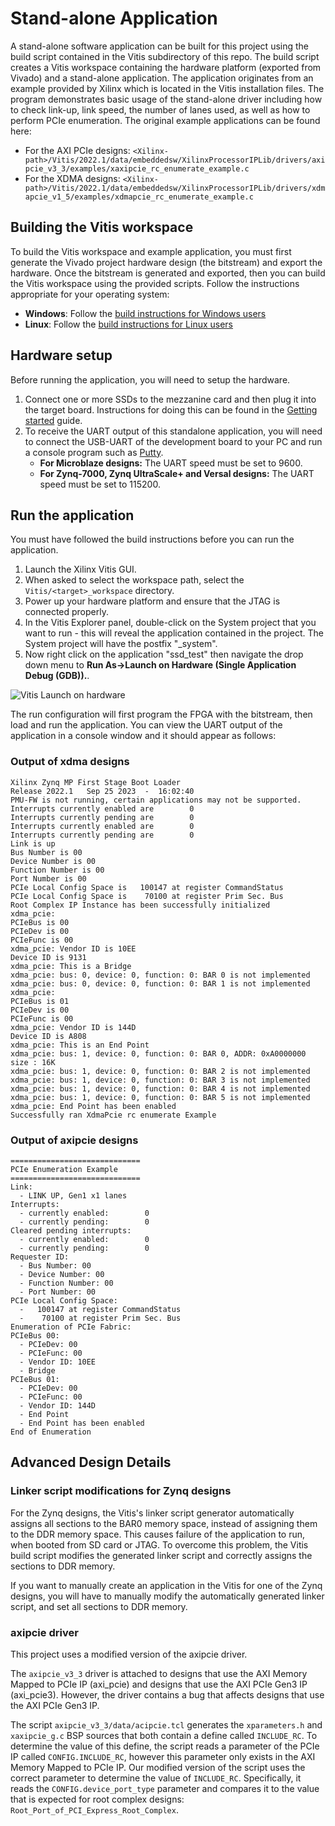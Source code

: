 # Stand-alone Application

A stand-alone software application can be built for this project using the build script contained in the 
Vitis subdirectory of this repo. The build script creates a Vitis workspace containing the hardware platform 
(exported from Vivado) and a stand-alone application. The application originates from an example provided by 
Xilinx which is located in the Vitis installation files.
The program demonstrates basic usage of the stand-alone driver including how to check link-up, link speed, 
the number of lanes used, as well as how to perform PCIe enumeration. The original example applications can 
be found here:

* For the AXI PCIe designs:
  `<Xilinx-path>/Vitis/2022.1/data/embeddedsw/XilinxProcessorIPLib/drivers/axipcie_v3_3/examples/xaxipcie_rc_enumerate_example.c`
* For the XDMA designs:
  `<Xilinx-path>/Vitis/2022.1/data/embeddedsw/XilinxProcessorIPLib/drivers/xdmapcie_v1_5/examples/xdmapcie_rc_enumerate_example.c`

## Building the Vitis workspace

To build the Vitis workspace and example application, you must first generate
the Vivado project hardware design (the bitstream) and export the hardware.
Once the bitstream is generated and exported, then you can build the
Vitis workspace using the provided scripts. Follow the instructions appropriate for your
operating system:

* **Windows**: Follow the [build instructions for Windows users](/build_instructions.md#windows-users)
* **Linux**: Follow the [build instructions for Linux users](/build_instructions.md#linux-users)

## Hardware setup

Before running the application, you will need to setup the hardware.

1. Connect one or more SSDs to the mezzanine card and then plug it into the target board.
   Instructions for doing this can be found in the 
   [Getting started](https://www.fpgadrive.com/docs/fpga-drive-fmc-gen4/getting-started/) guide.
2. To receive the UART output of this standalone application, you will need to connect the
   USB-UART of the development board to your PC and run a console program such as 
   [Putty].
   * **For Microblaze designs:** The UART speed must be set to 9600.
   * **For Zynq-7000, Zynq UltraScale+ and Versal designs:** The UART speed must be set to 115200.


## Run the application

You must have followed the build instructions before you can run the application.

1. Launch the Xilinx Vitis GUI.
2. When asked to select the workspace path, select the `Vitis/<target>_workspace` directory.
3. Power up your hardware platform and ensure that the JTAG is connected properly.
4. In the Vitis Explorer panel, double-click on the System project that you want to run -
   this will reveal the application contained in the project. The System project will have 
   the postfix "_system".
5. Now right click on the application "ssd_test" then navigate the
   drop down menu to **Run As->Launch on Hardware (Single Application Debug (GDB)).**.

![Vitis Launch on hardware](images/vitis-launch-on-hardware.png)

The run configuration will first program the FPGA with the bitstream, then load and run the 
application. You can view the UART output of the application in a console window and it should
appear as follows:

### Output of xdma designs

```none
Xilinx Zynq MP First Stage Boot Loader
Release 2022.1   Sep 25 2023  -  16:02:40
PMU-FW is not running, certain applications may not be supported.
Interrupts currently enabled are        0
Interrupts currently pending are        0
Interrupts currently enabled are        0
Interrupts currently pending are        0
Link is up
Bus Number is 00
Device Number is 00
Function Number is 00
Port Number is 00
PCIe Local Config Space is   100147 at register CommandStatus
PCIe Local Config Space is    70100 at register Prim Sec. Bus
Root Complex IP Instance has been successfully initialized
xdma_pcie:
PCIeBus is 00
PCIeDev is 00
PCIeFunc is 00
xdma_pcie: Vendor ID is 10EE
Device ID is 9131
xdma_pcie: This is a Bridge
xdma_pcie: bus: 0, device: 0, function: 0: BAR 0 is not implemented
xdma_pcie: bus: 0, device: 0, function: 0: BAR 1 is not implemented
xdma_pcie:
PCIeBus is 01
PCIeDev is 00
PCIeFunc is 00
xdma_pcie: Vendor ID is 144D
Device ID is A808
xdma_pcie: This is an End Point
xdma_pcie: bus: 1, device: 0, function: 0: BAR 0, ADDR: 0xA0000000 size : 16K
xdma_pcie: bus: 1, device: 0, function: 0: BAR 2 is not implemented
xdma_pcie: bus: 1, device: 0, function: 0: BAR 3 is not implemented
xdma_pcie: bus: 1, device: 0, function: 0: BAR 4 is not implemented
xdma_pcie: bus: 1, device: 0, function: 0: BAR 5 is not implemented
xdma_pcie: End Point has been enabled
Successfully ran XdmaPcie rc enumerate Example
```

### Output of axipcie designs

```none
=============================
PCIe Enumeration Example
=============================
Link:
  - LINK UP, Gen1 x1 lanes
Interrupts:
  - currently enabled:        0
  - currently pending:        0
Cleared pending interrupts:
  - currently enabled:        0
  - currently pending:        0
Requester ID:
  - Bus Number: 00
  - Device Number: 00
  - Function Number: 00
  - Port Number: 00
PCIe Local Config Space:
  -   100147 at register CommandStatus
  -    70100 at register Prim Sec. Bus
Enumeration of PCIe Fabric:
PCIeBus 00:
  - PCIeDev: 00
  - PCIeFunc: 00
  - Vendor ID: 10EE
  - Bridge
PCIeBus 01:
  - PCIeDev: 00
  - PCIeFunc: 00
  - Vendor ID: 144D
  - End Point
  - End Point has been enabled
End of Enumeration
```

## Advanced Design Details

### Linker script modifications for Zynq designs

For the Zynq designs, the Vitis's linker script generator automatically assigns all sections
to the BAR0 memory space, instead of assigning them to the DDR memory space. This causes 
failure of the application to run, when booted from SD card or JTAG. To overcome this problem,
the Vitis build script modifies the generated linker script and correctly assigns the sections
to DDR memory.

If you want to manually create an application in the Vitis for one of the Zynq designs,
you will have to manually modify the automatically generated linker script, and set all sections
to DDR memory.

### axipcie driver

This project uses a modified version of the axipcie driver.

The `axipcie_v3_3` driver is attached to designs that use the AXI Memory Mapped to PCIe IP (axi_pcie) and 
designs that use the AXI PCIe Gen3 IP (axi_pcie3). However, the driver contains a bug that affects designs
that use the AXI PCIe Gen3 IP.

The script `axipcie_v3_3/data/acipcie.tcl` generates the `xparameters.h` and `xaxipcie_g.c` BSP sources that
both contain a define called `INCLUDE_RC`. To determine the value of this define, the script reads a parameter of 
the PCIe IP called `CONFIG.INCLUDE_RC`, however this parameter only exists in the AXI Memory Mapped to PCIe IP.
Our modified version of the script uses the correct parameter to determine the value of `INCLUDE_RC`.
Specifically, it reads the `CONFIG.device_port_type` parameter and compares it to the value that is expected
for root complex designs: `Root_Port_of_PCI_Express_Root_Complex`.


[Putty]: https://www.putty.org/
[FPGA Drive FMC Gen4]: https://www.fpgadrive.com/docs/fpga-drive-fmc-gen4/overview/

